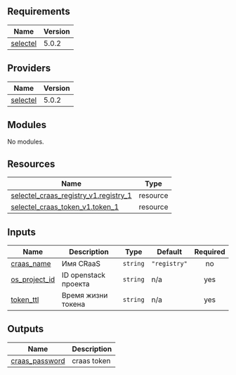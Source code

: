## Requirements

| Name | Version |
|------|---------|
| <a name="requirement_selectel"></a> [selectel](#requirement\_selectel) | 5.0.2 |

## Providers

| Name | Version |
|------|---------|
| <a name="provider_selectel"></a> [selectel](#provider\_selectel) | 5.0.2 |

## Modules

No modules.

## Resources

| Name | Type |
|------|------|
| [selectel_craas_registry_v1.registry_1](https://registry.terraform.io/providers/selectel/selectel/5.0.2/docs/resources/craas_registry_v1) | resource |
| [selectel_craas_token_v1.token_1](https://registry.terraform.io/providers/selectel/selectel/5.0.2/docs/resources/craas_token_v1) | resource |

## Inputs

| Name | Description | Type | Default | Required |
|------|-------------|------|---------|:--------:|
| <a name="input_craas_name"></a> [craas\_name](#input\_craas\_name) | Имя CRaaS | `string` | `"registry"` | no |
| <a name="input_os_project_id"></a> [os\_project\_id](#input\_os\_project\_id) | ID openstack проекта | `string` | n/a | yes |
| <a name="input_token_ttl"></a> [token\_ttl](#input\_token\_ttl) | Время жизни токена | `string` | n/a | yes |

## Outputs

| Name | Description |
|------|-------------|
| <a name="output_craas_password"></a> [craas\_password](#output\_craas\_password) | craas token |
